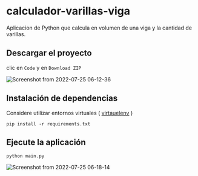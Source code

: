 # calculador-varillas-viga
Aplicacion de Python que calcula en volumen de una viga y la cantidad de varillas.

## Descargar el proyecto

clic en `Code` y en `Download ZIP`

![Screenshot from 2022-07-25 06-12-36](https://user-images.githubusercontent.com/11874274/180764641-b95472e5-ba14-485e-8e40-fad21f8e1410.png)

## Instalación de dependencias
 
Considere utilizar entornos virtuales ( [virtauelenv](https://virtualenv.pypa.io/en/latest/installation.html) )

```
pip install -r requirements.txt
```

## Ejecute la aplicación

```
python main.py
```
![Screenshot from 2022-07-25 06-18-14](https://user-images.githubusercontent.com/11874274/180766036-33e48755-abe6-445c-81f8-df0c4d64e753.png)

